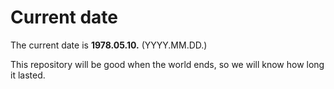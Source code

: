 # Current date

The current date is **1978.05.10.** (YYYY.MM.DD.)

This repository will be good when the world ends, so we will know how long it lasted.
